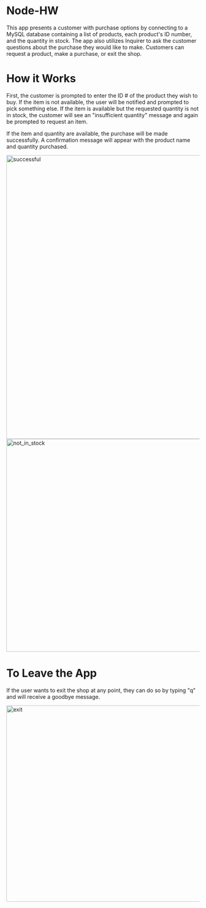 # Node-HW

This app presents a customer with purchase options by connecting to a MySQL database containing a list of products, each product's ID number, and the quantity in stock. The app also utilizes Inquirer to ask the customer questions about the purchase they would like to make. Customers can request a product, make a purchase, or exit the shop. 

# How it Works

First, the customer is prompted to enter the ID # of the product they wish to buy. If the item is not available, the user will be notified and prompted to pick something else. If the item is available but the requested quantity is not in stock, the customer will see an "insufficient quantity" message and again be prompted to request an item.

If the item and quantity are available, the purchase will be made successfully. A confirmation message will appear with the product name and quantity purchased. 

<img width="740" alt="successful" src="https://user-images.githubusercontent.com/53710485/73638507-c4f0b680-4627-11ea-9aec-cf0fd62240e8.PNG">

<img width="555" alt="not_in_stock" src="https://user-images.githubusercontent.com/53710485/73638505-c3bf8980-4627-11ea-8064-a7d49f5e76b9.PNG">

# To Leave the App

If the user wants to exit the shop at any point, they can do so by typing "q" and will receive a goodbye message.

<img width="512" alt="exit" src="https://user-images.githubusercontent.com/53710485/73638496-c15d2f80-4627-11ea-8251-ca904f52fd87.PNG">

